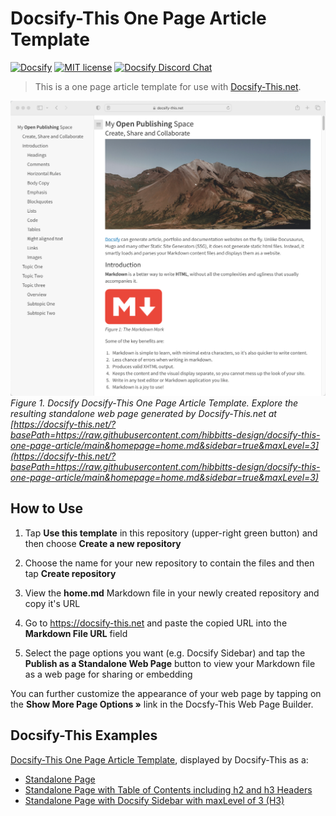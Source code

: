 # Docsify-This One Page Article Template

[![Docsify](https://img.shields.io/npm/v/docsify?label=docsify)](https://docsify.js.org/)
[![MIT license](https://img.shields.io/badge/License-MIT-blue.svg)](https://github.com/hibbitts-design/docsify-open-course-starter-kit/blob/main/LICENSE)
<a href="https://discord.gg/zT8eS8ZG">
    <img src="https://img.shields.io/badge/chat-on%20discord-7289DA.svg" alt="Docsify Discord Chat" />
</a>

> This is a one page article template for use with [Docsify-This.net](https://docsify-this.net/#/).

![ Docsify Docsify-This One Page Article Template](screenshot.png)
_Figure 1. Docsify Docsify-This One Page Article Template. Explore the resulting standalone web page generated by Docsify-This.net at [https://docsify-this.net/?basePath=https://raw.githubusercontent.com/hibbitts-design/docsify-this-one-page-article/main&homepage=home.md&sidebar=true&maxLevel=3](https://docsify-this.net/?basePath=https://raw.githubusercontent.com/hibbitts-design/docsify-this-one-page-article/main&homepage=home.md&sidebar=true&maxLevel=3)_

How to Use
---

1. Tap **Use this template** in this repository (upper-right green button) and then choose **Create a new repository**

2. Choose the name for your new repository to contain the files and then tap **Create repository**

3. View the **home.md** Markdown file in your newly created repository and copy it's URL

4. Go to https://docsify-this.net and paste the copied URL into the **Markdown File URL** field

5. Select the page options you want (e.g. Docsify Sidebar) and tap the **Publish as a Standalone Web Page** button to view your Markdown file as a web page for sharing or embedding

You can further customize the appearance of your web page by tapping on the **Show More Page Options »** link in the Docsfy-This Web Page Builder.

Docsify-This Examples
---

[Docsify-This One Page Article Template](https://github.com/hibbitts-design/docsify-this-one-page-article/blob/main/home.md), displayed by Docsify-This as a:  
* [Standalone Page](https://docsify-this.net/?basePath=https://raw.githubusercontent.com/hibbitts-design/docsify-this-one-page-article/main&homepage=home.md#/ "Docsify-This One Page Article")  
* [Standalone Page with Table of Contents including h2 and h3 Headers](https://docsify-this.net/?basePath=https://raw.githubusercontent.com/hibbitts-design/docsify-this-one-page-article/main&homepage=home.md&toc=true&toc-headings=h2,h3#/ "Docsify-This One Page Article")
* [Standalone Page with Docsify Sidebar with maxLevel of 3 (H3)](https://docsify-this.net/?basePath=https://raw.githubusercontent.com/hibbitts-design/docsify-this-one-page-article/main&homepage=home.md&sidebar=true&maxLevel=3 "Docsify-This One Page Article")
